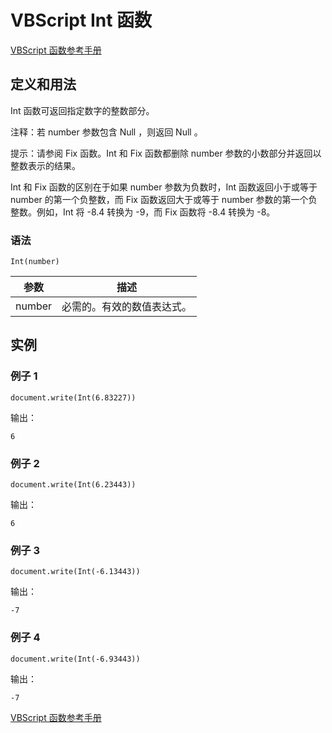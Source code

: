 # VBScript Int 函数

[VBScript 函数参考手册](/vbscript/vbscript_ref_functions.asp "VBScript 函数")

## 定义和用法

Int 函数可返回指定数字的整数部分。

注释：若 number 参数包含 Null ，则返回 Null 。

提示：请参阅 Fix 函数。Int 和 Fix 函数都删除 number 参数的小数部分并返回以整数表示的结果。

Int 和 Fix 函数的区别在于如果 number 参数为负数时，Int 函数返回小于或等于 number 的第一个负整数，而 Fix 函数返回大于或等于 number 参数的第一个负整数。例如，Int 将 -8.4 转换为 -9，而 Fix 函数将 -8.4 转换为 -8。

### 语法

```
Int(number)
```

| 参数 | 描述 |
| --- | --- |
| number | 必需的。有效的数值表达式。 |

## 实例

### 例子 1

```
document.write(Int(6.83227))
```

输出：

```
6
```

### 例子 2

```
document.write(Int(6.23443))
```

输出：

```
6
```

### 例子 3

```
document.write(Int(-6.13443))
```

输出：

```
-7
```

### 例子 4

```
document.write(Int(-6.93443))
```

输出：

```
-7
```

[VBScript 函数参考手册](/vbscript/vbscript_ref_functions.asp "VBScript 函数")

